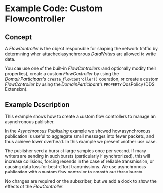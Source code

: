 # Example Code: Custom Flowcontroller

## Concept

A *FlowController* is the object responsible for shaping the network traffic by
determining when attached asynchronous *DataWriters* are allowed to write data.

You can use one of the built-in *FlowControllers* (and optionally modify their
properties), create a custom *FlowController* by using the *DomainParticipant's*
`create_flowcontroller()` operation, or create a custom *FlowController* by
using the *DomainParticipant*'s `PROPERTY` QosPolicy (DDS Extension).

## Example Description

This example shows how to create a custom flow controllers to manage an
asynchronous publisher.

In the *Asynchronous Publishing* example we showed how asynchronous publication
is useful to aggregate small messages into fewer packets, and thus achieve lower
overhead. In this example we present another use case.

The publisher send a burst of large samples once per second. If many writers are
sending in such bursts (particularly if synchronized), this will increase
collisions, forcing resends in the case of reliable transmission, or causing
data loss for best-effort transmissions. We use asynchronous publication with a
custom flow controller to smooth out these bursts.

No changes are required on the subscriber, but we add a clock to show the
effects of the *FlowController*.
